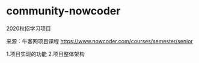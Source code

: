 # community-nowcoder
2020秋招学习项目

来源：牛客网项目课程
https://www.nowcoder.com/courses/semester/senior

1.项目实现的功能
2.项目整体架构
